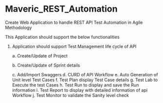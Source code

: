 # Maveric_REST_Automation
Create Web Application to handle REST API Test Automation in Agile Methodology

This Application should support the below functionalities

1. Application should support Test Management life cycle of API

    a. Create/Update of Project

    b. Create/Update of Sprint details

    c. Add/Import Swaggers
  d. CURD of API Workflow
  e. Auto Generation of Unit level Test Cases
  f. Test Plan display Test Case details
  g. Test Lab to Execute the test Cases
  h. Test Run to display and save the Run information
  i. Test Report to display with detailed information of api Workflow
  j. Test Monitor to validate the Sanity level check
